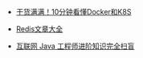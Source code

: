 - [干货满满！10分钟看懂Docker和K8S](https://my.oschina.net/jamesview/blog/2994112)

- [Redis文章大全](http://www.redis.cn/articles.html)

- [互联网 Java 工程师进阶知识完全扫盲](https://github.com/doocs/advanced-java)
